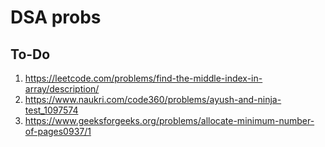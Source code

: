 # DSA probs
## To-Do
1. https://leetcode.com/problems/find-the-middle-index-in-array/description/
2. https://www.naukri.com/code360/problems/ayush-and-ninja-test_1097574
3. https://www.geeksforgeeks.org/problems/allocate-minimum-number-of-pages0937/1
